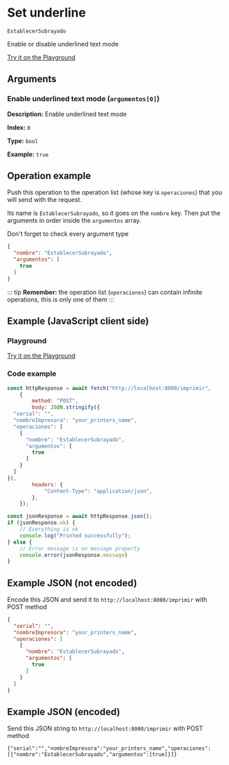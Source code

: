 # Set underline

`EstablecerSubrayado`

Enable or disable underlined text mode







[Try it on the Playground](../playground.md?operacion=EstablecerSubrayado)

## Arguments
### Enable underlined text mode (`argumentos[0]`)



**Description:** Enable underlined text mode

**Index:** `0`

**Type:** `bool`

**Example:** `true`

## Operation example


Push this operation to the operation list (whose key is `operaciones`) that you will send with the request.

Its name is `EstablecerSubrayado`, so it goes on the `nombre` key. Then put the arguments in order
inside the `argumentos` array.

Don't forget to check every argument type



```json
{
  "nombre": "EstablecerSubrayado",
  "argumentos": [
    true
  ]
}
```

::: tip
**Remember:** the operation list (`operaciones`) can contain infinite operations, this is only one of them
:::

## Example (JavaScript client side)

### Playground
[Try it on the Playground](../playground.md?operacion=EstablecerSubrayado)

<Playground urlBase=".." nombreOperacion="EstablecerSubrayado" :ocultarOperacionesDisponibles="true"/>

### Code example
```js
const httpResponse = await fetch("http://localhost:8000/imprimir",
    {
        method: "POST",
        body: JSON.stringify({
  "serial": "",
  "nombreImpresora": "your_printers_name",
  "operaciones": [
    {
      "nombre": "EstablecerSubrayado",
      "argumentos": [
        true
      ]
    }
  ]
}),
        headers: {
            "Content-Type": "application/json",
        },
    });

const jsonResponse = await httpResponse.json();
if (jsonResponse.ok) {
    // Everything is ok
    console.log("Printed successfully");
} else {
    // Error message is on message property
    console.error(jsonResponse.message)
}
```

## Example JSON (not encoded)

Encode this JSON and send it to `http://localhost:8000/imprimir` with POST method

```json
{
  "serial": "",
  "nombreImpresora": "your_printers_name",
  "operaciones": [
    {
      "nombre": "EstablecerSubrayado",
      "argumentos": [
        true
      ]
    }
  ]
}
```

## Example JSON (encoded)

Send this JSON string to `http://localhost:8000/imprimir` with POST method

```
{"serial":"","nombreImpresora":"your_printers_name","operaciones":[{"nombre":"EstablecerSubrayado","argumentos":[true]}]}
```
